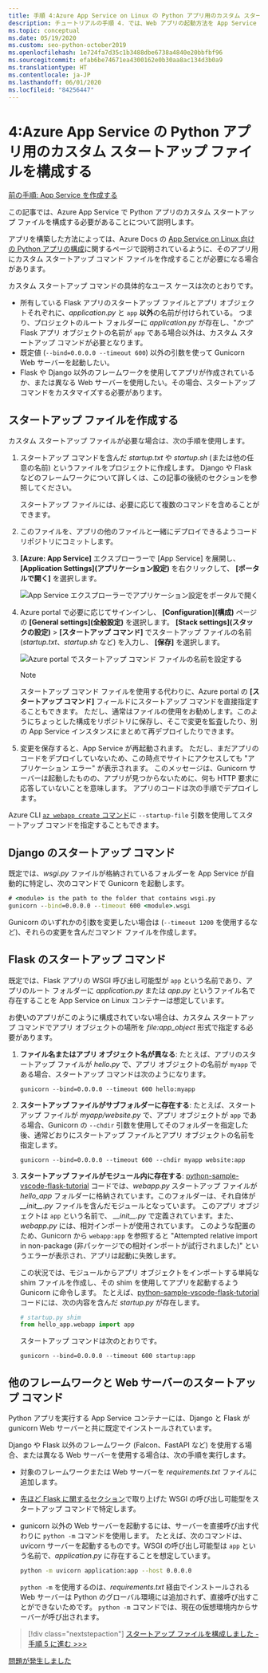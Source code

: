 ```yaml
---
title: 手順 4:Azure App Service on Linux の Python アプリ用のカスタム スタートアップ ファイルを構成する
description: チュートリアルの手順 4. では、Web アプリの起動方法を App Service に指定します (Django や Flask などのフレームワークごとの手順を含む)。
ms.topic: conceptual
ms.date: 05/19/2020
ms.custom: seo-python-october2019
ms.openlocfilehash: 1e724fa7d35c1b3488dbe6738a4840e20bbfbf96
ms.sourcegitcommit: efab6be74671ea4300162e0b30aa8ac134d3b0a9
ms.translationtype: HT
ms.contentlocale: ja-JP
ms.lasthandoff: 06/01/2020
ms.locfileid: "84256447"
---
```

# <a name="4-configure-a-custom-startup-file-for-python-apps-on-azure-app-service"></a>4:Azure App Service の Python アプリ用のカスタム スタートアップ ファイルを構成する

[前の手順: App Service を作成する](tutorial-deploy-app-service-on-linux-03.md)

この記事では、Azure App Service で Python アプリのカスタム スタートアップ ファイルを構成する必要があることについて説明します。

アプリを構築した方法によっては、Azure Docs の [App Service on Linux 向けの Python アプリの構成](https://docs.microsoft.com/azure/app-service/containers/how-to-configure-python)に関するページで説明されているように、そのアプリ用にカスタム スタートアップ コマンド ファイルを作成することが必要になる場合があります。

カスタム スタートアップ コマンドの具体的なユース ケースは次のとおりです。

- 所有している Flask アプリのスタートアップ ファイルとアプリ オブジェクトそれぞれに、*application.py* と `app` **以外**の名前が付けられている。 つまり、プロジェクトのルート フォルダーに *application.py* が存在し、"*かつ*" Flask アプリ オブジェクトの名前が `app` である場合以外は、カスタム スタートアップ コマンドが必要となります。
- 既定値 (`--bind=0.0.0.0 --timeout 600`) 以外の引数を使って Gunicorn Web サーバーを起動したい。
- Flask や Django 以外のフレームワークを使用してアプリが作成されているか、または異なる Web サーバーを使用したい。その場合、スタートアップ コマンドをカスタマイズする必要があります。

## <a name="create-a-startup-file"></a>スタートアップ ファイルを作成する

カスタム スタートアップ ファイルが必要な場合は、次の手順を使用します。

1. スタートアップ コマンドを含んだ *startup.txt* や *startup.sh* (または他の任意の名前) というファイルをプロジェクトに作成します。 Django や Flask などのフレームワークについて詳しくは、この記事の後続のセクションを参照してください。

    スタートアップ ファイルには、必要に応じて複数のコマンドを含めることができます。

1. このファイルを、アプリの他のファイルと一緒にデプロイできるようコード リポジトリにコミットします。

1. **[Azure: App Service]** エクスプローラーで [App Service] を展開し、 **[Application Settings]\(アプリケーション設定\)** を右クリックして、 **[ポータルで開く]** を選択します。

    ![App Service エクスプローラーでアプリケーション設定をポータルで開く](media/deploy-azure/open-application-settings-in-portal-for-app-service.png)

1. Azure portal で必要に応じてサインインし、 **[Configuration]\(構成\)** ページの **[General settings]\(全般設定\)** を選択します。 **[Stack settings]\(スタックの設定\)**  >  **[スタートアップ コマンド]** でスタートアップ ファイルの名前 (*startup.txt*、*startup.sh* など) を入力し、 **[保存]** を選択します。

    ![Azure portal でスタートアップ コマンド ファイルの名前を設定する](media/deploy-azure/enter-startup-file-for-app-service-in-the-azure-portal.png)

    > [!NOTE]
    > スタートアップ コマンド ファイルを使用する代わりに、Azure portal の **[スタートアップ コマンド]** フィールドにスタートアップ コマンドを直接指定することもできます。 ただし、通常はファイルの使用をお勧めします。このようにちょっとした構成をリポジトリに保存し、そこで変更を監査したり、別の App Service インスタンスにまとめて再デプロイしたりできます。

1. 変更を保存すると、App Service が再起動されます。 ただし、まだアプリのコードをデプロイしていないため、この時点でサイトにアクセスしても "アプリケーション エラー" が表示されます。 このメッセージは、Gunicorn サーバーは起動したものの、アプリが見つからないために、何も HTTP 要求に応答していないことを意味します。 アプリのコードは次の手順でデプロイします。

Azure CLI [`az webapp create` コマンド](/cli/azure/webapp?view=azure-cli-latest#az-webapp-create)に `--startup-file` 引数を使用してスタートアップ コマンドを指定することもできます。

## <a name="django-startup-commands"></a>Django のスタートアップ コマンド

既定では、*wsgi.py* ファイルが格納されているフォルダーを App Service が自動的に特定し、次のコマンドで Gunicorn を起動します。

```cmd
# <module> is the path to the folder that contains wsgi.py
gunicorn --bind=0.0.0.0 --timeout 600 <module>.wsgi
```

Gunicorn のいずれかの引数を変更したい場合は (`--timeout 1200` を使用するなど)、それらの変更を含んだコマンド ファイルを作成します。

## <a name="flask-startup-commands"></a>Flask のスタートアップ コマンド

既定では、Flask アプリの WSGI 呼び出し可能型が `app` という名前であり、アプリのルート フォルダーに *application.py* または *app.py* というファイル名で存在することを App Service on Linux コンテナーは想定しています。

お使いのアプリがこのように構成されていない場合は、カスタム スタートアップ コマンドでアプリ オブジェクトの場所を *file:app_object* 形式で指定する必要があります。

1. **ファイル名またはアプリ オブジェクト名が異なる**: たとえば、アプリのスタートアップ ファイルが *hello.py* で、アプリ オブジェクトの名前が `myapp` である場合、スタートアップ コマンドは次のようになります。

    ```text
    gunicorn --bind=0.0.0.0 --timeout 600 hello:myapp
    ```

1. **スタートアップ ファイルがサブフォルダーに存在する**: たとえば、スタートアップ ファイルが *myapp/website.py* で、アプリ オブジェクトが `app` である場合、Gunicorn の `--chdir` 引数を使用してそのフォルダーを指定した後、通常どおりにスタートアップ ファイルとアプリ オブジェクトの名前を指定します。

    ```text
    gunicorn --bind=0.0.0.0 --timeout 600 --chdir myapp website:app
    ```

1. **スタートアップ ファイルがモジュール内に存在する**: [python-sample-vscode-flask-tutorial](https://github.com/Microsoft/python-sample-vscode-flask-tutorial) コードでは、*webapp.py* スタートアップ ファイルが *hello_app* フォルダーに格納されています。このフォルダーは、それ自体が *\_\_init\_\_.py* ファイルを含んだモジュールとなっています。 このアプリ オブジェクトは `app` という名前で、 *\_\_init\_\_.py* で定義されています。また、*webapp.py* には、相対インポートが使用されています。 このような配置のため、Gunicorn から `webapp:app` を参照すると "Attempted relative import in non-package (非パッケージでの相対インポートが試行されました)" というエラーが表示され、アプリは起動に失敗します。

    この状況では、モジュールからアプリ オブジェクトをインポートする単純な shim ファイルを作成し、その shim を使用してアプリを起動するよう Gunicorn に命令します。 たとえば、[python-sample-vscode-flask-tutorial](https://github.com/Microsoft/python-sample-vscode-flask-tutorial) コードには、次の内容を含んだ *startup.py* が存在します。

    ```python
    # startup.py shim
    from hello_app.webapp import app
    ```

    スタートアップ コマンドは次のとおりです。

    ```text
    gunicorn --bind=0.0.0.0 --timeout 600 startup:app
    ```

## <a name="startup-commands-for-other-frameworks-and-web-servers"></a>他のフレームワークと Web サーバーのスタートアップ コマンド

Python アプリを実行する App Service コンテナーには、Django と Flask が gunicorn Web サーバーと共に既定でインストールされています。

Django や Flask 以外のフレームワーク (Falcon、FastAPI など) を使用する場合、または異なる Web サーバーを使用する場合は、次の手順を実行します。

- 対象のフレームワークまたは Web サーバーを *requirements.txt* ファイルに追加します。
- [先ほど Flask に関するセクション](#flask-startup-commands)で取り上げた WSGI の呼び出し可能型をスタートアップ コマンドで特定します。
- gunicorn 以外の Web サーバーを起動するには、サーバーを直接呼び出す代わりに `python -m` コマンドを使用します。 たとえば、次のコマンドは、uvicorn サーバーを起動するものです。WSGI の呼び出し可能型は `app` という名前で、*application.py* に存在することを想定しています。

    ```sh
    python -m uvicorn application:app --host 0.0.0.0
    ```

    `python -m` を使用するのは、*requirements.txt* 経由でインストールされる Web サーバーは Python のグローバル環境には追加されず、直接呼び出すことができないためです。 `python -m` コマンドでは、現在の仮想環境内からサーバーが呼び出されます。

> [!div class="nextstepaction"]
> [スタートアップ ファイルを構成しました - 手順 5 に進む >>>](tutorial-deploy-app-service-on-linux-05.md)

[問題が発生しました](https://www.research.net/r/PWZWZ52?tutorial=vscode-appservice-python&step=04-startup-command)
